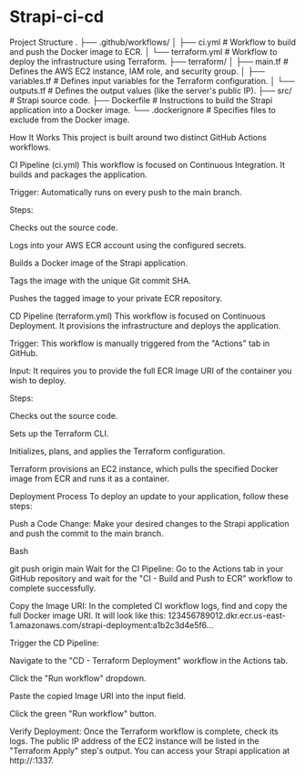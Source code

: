 # Strapi-ci-cd
Project Structure
.
├── .github/workflows/
│   ├── ci.yml          # Workflow to build and push the Docker image to ECR.
│   └── terraform.yml   # Workflow to deploy the infrastructure using Terraform.
├── terraform/
│   ├── main.tf         # Defines the AWS EC2 instance, IAM role, and security group.
│   ├── variables.tf    # Defines input variables for the Terraform configuration.
│   └── outputs.tf      # Defines the output values (like the server's public IP).
├── src/                # Strapi source code.
├── Dockerfile          # Instructions to build the Strapi application into a Docker image.
└── .dockerignore       # Specifies files to exclude from the Docker image.


How It Works
This project is built around two distinct GitHub Actions workflows.

CI Pipeline (ci.yml)
This workflow is focused on Continuous Integration. It builds and packages the application.

Trigger: Automatically runs on every push to the main branch.

Steps:

Checks out the source code.

Logs into your AWS ECR account using the configured secrets.

Builds a Docker image of the Strapi application.

Tags the image with the unique Git commit SHA.

Pushes the tagged image to your private ECR repository.

CD Pipeline (terraform.yml)
This workflow is focused on Continuous Deployment. It provisions the infrastructure and deploys the application.

Trigger: This workflow is manually triggered from the "Actions" tab in GitHub.

Input: It requires you to provide the full ECR Image URI of the container you wish to deploy.

Steps:

Checks out the source code.

Sets up the Terraform CLI.

Initializes, plans, and applies the Terraform configuration.

Terraform provisions an EC2 instance, which pulls the specified Docker image from ECR and runs it as a container.

Deployment Process
To deploy an update to your application, follow these steps:

Push a Code Change: Make your desired changes to the Strapi application and push the commit to the main branch.

Bash

git push origin main
Wait for the CI Pipeline: Go to the Actions tab in your GitHub repository and wait for the "CI - Build and Push to ECR" workflow to complete successfully.

Copy the Image URI: In the completed CI workflow logs, find and copy the full Docker image URI. It will look like this:
123456789012.dkr.ecr.us-east-1.amazonaws.com/strapi-deployment:a1b2c3d4e5f6...

Trigger the CD Pipeline:

Navigate to the "CD - Terraform Deployment" workflow in the Actions tab.

Click the "Run workflow" dropdown.

Paste the copied Image URI into the input field.

Click the green "Run workflow" button.

Verify Deployment: Once the Terraform workflow is complete, check its logs. The public IP address of the EC2 instance will be listed in the "Terraform Apply" step's output. You can access your Strapi application at http://<your-public-ip>:1337.

